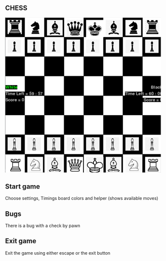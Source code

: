 ## CHESS

<p align="center">
 <img src="/chess/screenshot.png" width="720">
</p>

## Start game

Choose settings, Timings board colors and helper (shows available moves)

## Bugs

There is a bug with a check by pawn

## Exit game

Exit the game using either escape or the exit button
